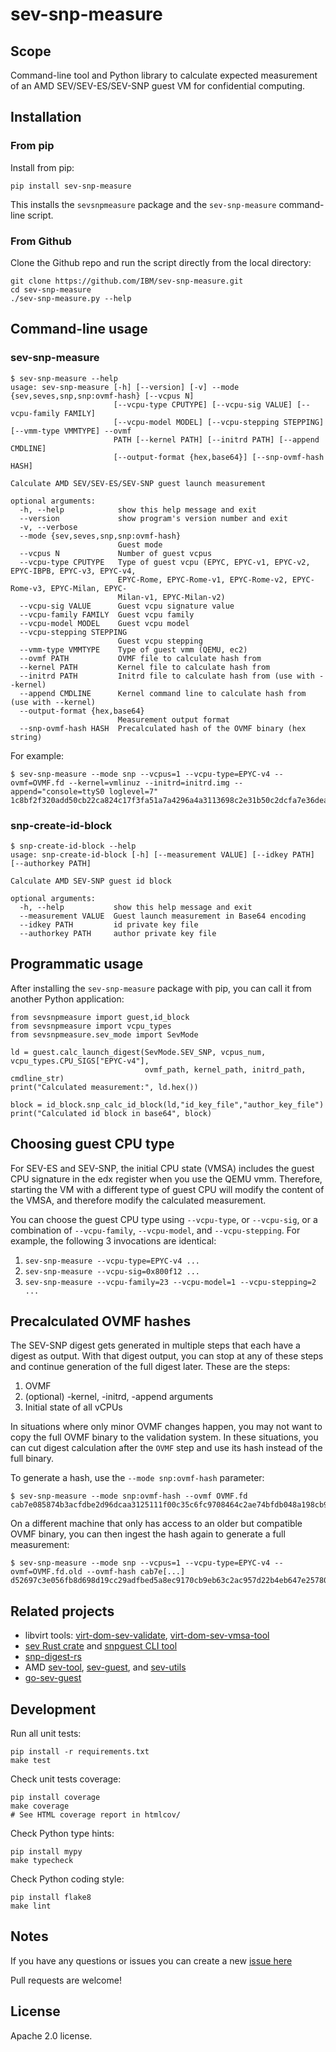 # sev-snp-measure

## Scope

Command-line tool and Python library to calculate expected measurement of an
AMD SEV/SEV-ES/SEV-SNP guest VM for confidential computing.

## Installation

### From pip

Install from pip:

    pip install sev-snp-measure

This installs the `sevsnpmeasure` package and the `sev-snp-measure`
command-line script.

### From Github

Clone the Github repo and run the script directly from the local directory:

    git clone https://github.com/IBM/sev-snp-measure.git
    cd sev-snp-measure
    ./sev-snp-measure.py --help

## Command-line usage

### sev-snp-measure
```
$ sev-snp-measure --help
usage: sev-snp-measure [-h] [--version] [-v] --mode {sev,seves,snp,snp:ovmf-hash} [--vcpus N]
                       [--vcpu-type CPUTYPE] [--vcpu-sig VALUE] [--vcpu-family FAMILY]
                       [--vcpu-model MODEL] [--vcpu-stepping STEPPING] [--vmm-type VMMTYPE] --ovmf
                       PATH [--kernel PATH] [--initrd PATH] [--append CMDLINE]
                       [--output-format {hex,base64}] [--snp-ovmf-hash HASH]

Calculate AMD SEV/SEV-ES/SEV-SNP guest launch measurement

optional arguments:
  -h, --help            show this help message and exit
  --version             show program's version number and exit
  -v, --verbose
  --mode {sev,seves,snp,snp:ovmf-hash}
                        Guest mode
  --vcpus N             Number of guest vcpus
  --vcpu-type CPUTYPE   Type of guest vcpu (EPYC, EPYC-v1, EPYC-v2, EPYC-IBPB, EPYC-v3, EPYC-v4,
                        EPYC-Rome, EPYC-Rome-v1, EPYC-Rome-v2, EPYC-Rome-v3, EPYC-Milan, EPYC-
                        Milan-v1, EPYC-Milan-v2)
  --vcpu-sig VALUE      Guest vcpu signature value
  --vcpu-family FAMILY  Guest vcpu family
  --vcpu-model MODEL    Guest vcpu model
  --vcpu-stepping STEPPING
                        Guest vcpu stepping
  --vmm-type VMMTYPE    Type of guest vmm (QEMU, ec2)
  --ovmf PATH           OVMF file to calculate hash from
  --kernel PATH         Kernel file to calculate hash from
  --initrd PATH         Initrd file to calculate hash from (use with --kernel)
  --append CMDLINE      Kernel command line to calculate hash from (use with --kernel)
  --output-format {hex,base64}
                        Measurement output format
  --snp-ovmf-hash HASH  Precalculated hash of the OVMF binary (hex string)
```

For example:

    $ sev-snp-measure --mode snp --vcpus=1 --vcpu-type=EPYC-v4 --ovmf=OVMF.fd --kernel=vmlinuz --initrd=initrd.img --append="console=ttyS0 loglevel=7"
    1c8bf2f320add50cb22ca824c17f3fa51a7a4296a4a3113698c2e31b50c2dcfa7e36dea3ebc3a9411061c30acffc6d5a

### snp-create-id-block
```
$ snp-create-id-block --help
usage: snp-create-id-block [-h] [--measurement VALUE] [--idkey PATH] [--authorkey PATH]

Calculate AMD SEV-SNP guest id block

optional arguments:
  -h, --help           show this help message and exit
  --measurement VALUE  Guest launch measurement in Base64 encoding
  --idkey PATH         id private key file
  --authorkey PATH     author private key file
```

## Programmatic usage

After installing the `sev-snp-measure` package with pip, you can call it from
another Python application:

```python3
from sevsnpmeasure import guest,id_block
from sevsnpmeasure import vcpu_types
from sevsnpmeasure.sev_mode import SevMode

ld = guest.calc_launch_digest(SevMode.SEV_SNP, vcpus_num, vcpu_types.CPU_SIGS["EPYC-v4"],
                              ovmf_path, kernel_path, initrd_path, cmdline_str)
print("Calculated measurement:", ld.hex())

block = id_block.snp_calc_id_block(ld,"id_key_file","author_key_file")
print("Calculated id block in base64", block)
```

## Choosing guest CPU type

For SEV-ES and SEV-SNP, the initial CPU state (VMSA) includes the guest CPU
signature in the edx register when you use the QEMU vmm.  Therefore, starting
the VM with a different type of guest CPU will modify the content of the VMSA,
and therefore modify the calculated measurement.

You can choose the guest CPU type using `--vcpu-type`, or `--vcpu-sig`, or a
combination of `--vcpu-family`, `--vcpu-model`, and `--vcpu-stepping`. For
example, the following 3 invocations are identical:

1. `sev-snp-measure --vcpu-type=EPYC-v4 ...`
2. `sev-snp-measure --vcpu-sig=0x800f12 ...`
3. `sev-snp-measure --vcpu-family=23 --vcpu-model=1 --vcpu-stepping=2 ...`

## Precalculated OVMF hashes

The SEV-SNP digest gets generated in multiple steps that each have a digest as output. With that digest output, you can stop at any of these steps and continue generation of the full digest later. These are the steps:

1. OVMF
2. (optional) -kernel, -initrd, -append arguments
3. Initial state of all vCPUs

In situations where only minor OVMF changes happen, you may not want to copy the full OVMF binary to the validation system. In these situations, you can cut digest calculation after the `OVMF` step and use its hash instead of the full binary.

To generate a hash, use the `--mode snp:ovmf-hash` parameter:

    $ sev-snp-measure --mode snp:ovmf-hash --ovmf OVMF.fd
    cab7e085874b3acfdbe2d96dcaa3125111f00c35c6fc9708464c2ae74bfdb048a198cb9a9ccae0b3e5e1a33f5f249819

On a different machine that only has access to an older but compatible OVMF binary, you can then ingest the hash again to generate a full measurement:

    $ sev-snp-measure --mode snp --vcpus=1 --vcpu-type=EPYC-v4 --ovmf=OVMF.fd.old --ovmf-hash cab7e[...]
    d52697c3e056fb8d698d19cc29adfbed5a8ec9170cb9eb63c2ac957d22b4eb647e25780162036d063a0cf418b8830acc

## Related projects

* libvirt tools: [virt-dom-sev-validate](https://gitlab.com/berrange/libvirt/-/blob/lgtm/tools/virt-dom-sev-validate.py),
  [virt-dom-sev-vmsa-tool](https://gitlab.com/berrange/libvirt/-/blob/lgtm/tools/virt-dom-sev-vmsa-tool.py)
* [sev Rust crate](https://github.com/virtee/sev) and [snpguest CLI tool](https://github.com/virtee/snpguest)
* [snp-digest-rs](https://github.com/slp/snp-digest-rs)
* AMD [sev-tool](https://github.com/AMDESE/sev-tool), [sev-guest](https://github.com/AMDESE/sev-guest),
  and [sev-utils](https://github.com/amd/sev-utils)
* [go-sev-guest](https://github.com/google/go-sev-guest)

## Development

Run all unit tests:

    pip install -r requirements.txt
    make test

Check unit tests coverage:

    pip install coverage
    make coverage
    # See HTML coverage report in htmlcov/

Check Python type hints:

    pip install mypy
    make typecheck

Check Python coding style:

    pip install flake8
    make lint

## Notes

If you have any questions or issues you can create a new [issue
here](https://github.com/IBM/sev-snp-measure/issues/new)

Pull requests are welcome!

## License

Apache 2.0 license.
